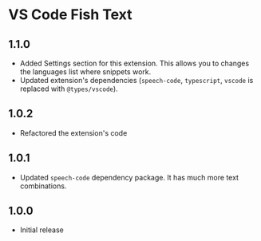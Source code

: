 # VS Code Fish Text

## 1.1.0
- Added Settings section for this extension. This allows you to changes the languages list where snippets work.
- Updated extension's dependencies (`speech-code`, `typescript`, `vscode` is replaced with `@types/vscode`).

## 1.0.2
- Refactored the extension's code

## 1.0.1
- Updated `speech-code` dependency package. It has much more text combinations.

## 1.0.0
- Initial release
